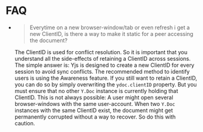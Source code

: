 # FAQ

* > Everytime on a new browser-window/tab or even refresh i get a new ClientID, is there a way to make it static for a peer accessing the document?

  The ClientID is used for conflict resolution. So it is important that you understand all the side-effects of retaining a ClientID across sessions. The simple answer is: Yjs is designed to create a new ClientID for every session to avoid sync conflicts. The recommended method to identify users is using the Awareness feature. If you still want to retain a ClientID, you can do so by simply overwriting the `ydoc.clientID` property. But you must ensure that no other `Y.Doc` instance is currently holding that ClientID. This is not always possible: A user might open several browser-windows with the same user-account. When two `Y.Doc` instances with the same ClientID exist, the document might get permanently corrupted without a way to recover. So do this with caution.



